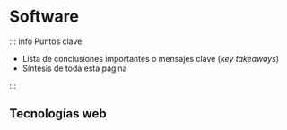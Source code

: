 # Software

::: info Puntos clave

- Lista de conclusiones importantes o mensajes clave (_key takeaways_)
- Síntesis de toda esta página

:::

## Tecnologías web
